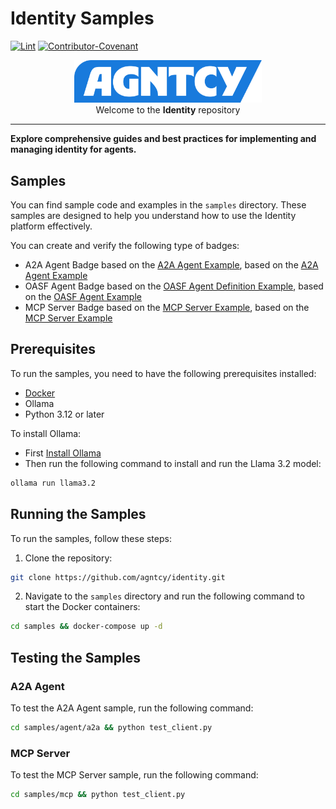 # Identity Samples

[![Lint](https://github.com/cisco-eti/pyramid/actions/workflows/lint.yml/badge.svg?branch=main)](https://github.com/marketplace/actions/super-linter)
[![Contributor-Covenant](https://img.shields.io/badge/Contributor%20Covenant-2.1-fbab2c.svg)](CODE_OF_CONDUCT.md)

<p align="center">
  <a href="https://agntcy.org">
    <picture>
      <source media="(prefers-color-scheme: dark)" srcset="../img/_logo-Agntcy_White@2x.png" width="300">
      <img alt="" src="../img/_logo-Agntcy_FullColor@2x.png" width="300">
    </picture>
  </a>
  <br />
  <caption>Welcome to the <b>Identity</b> repository</caption>
</p>

---

**Explore comprehensive guides and best practices for implementing and managing identity for agents.**

## Samples

You can find sample code and examples in the `samples` directory.
These samples are designed to help you understand how to use the Identity platform effectively.

You can create and verify the following type of badges:

- A2A Agent Badge based on the [A2A Agent Example](./samples/agent/a2a), based on the [A2A Agent Example](https://github.com/google/A2A/blob/main/samples/python/agents/langgraph)
- OASF Agent Badge based on the [OASF Agent Definition Example](./samples/agent/oasf), based on the [OASF Agent Example](https://hub.agntcy.org/)
- MCP Server Badge based on the [MCP Server Example](./samples/mcp), based on the [MCP Server Example](https://github.com/google/A2A/blob/main/samples/python/agents/langgraph)

## Prerequisites

To run the samples, you need to have the following prerequisites installed:

- [Docker](https://docs.docker.com/engine/install/)
- Ollama
- Python 3.12 or later

To install Ollama:

- First [Install Ollama](https://ollama.com/download)
- Then run the following command to install and run the Llama 3.2 model:

```bash
ollama run llama3.2
```

## Running the Samples

To run the samples, follow these steps:

1. Clone the repository:

```bash
git clone https://github.com/agntcy/identity.git
```

2. Navigate to the `samples` directory and run the following command
   to start the Docker containers:

```bash
cd samples && docker-compose up -d
```

## Testing the Samples

### A2A Agent

To test the A2A Agent sample, run the following command:

```bash
cd samples/agent/a2a && python test_client.py
```

### MCP Server

To test the MCP Server sample, run the following command:

```bash
cd samples/mcp && python test_client.py
```
